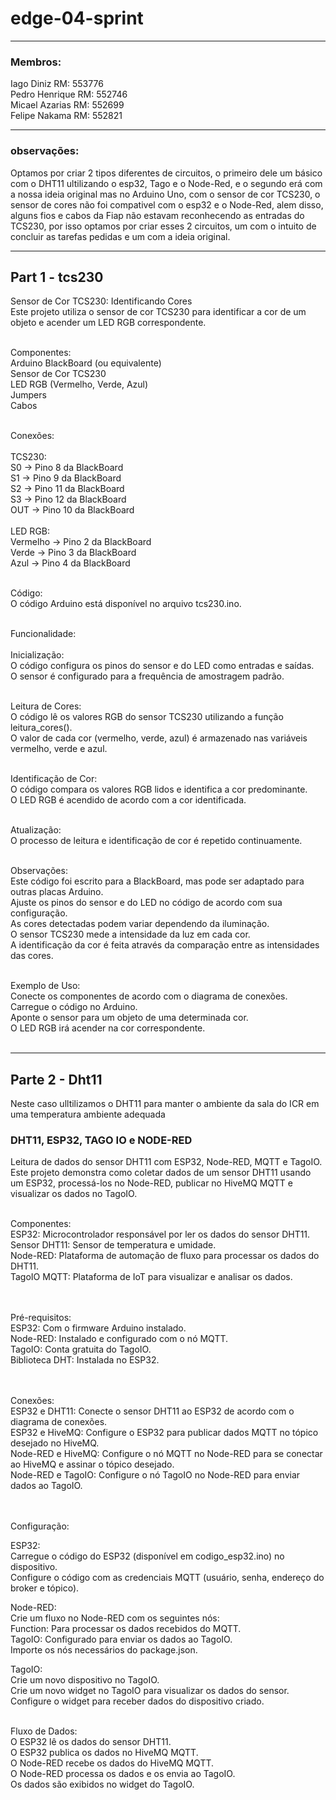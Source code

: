 # edge-04-sprint
<hr>

### Membros:

Iago Diniz RM: 553776 <br>
Pedro Henrique RM: 552746 <br>
Micael Azarias RM: 552699 <br>
Felipe Nakama RM: 552821
<hr>


### observações:
Optamos por criar 2 tipos diferentes de circuitos, o primeiro dele um básico com o DHT11 ultilizando o esp32, Tago e o Node-Red, e o segundo erá com a nossa ideia original mas no Arduino Uno, com o sensor de cor TCS230, o sensor de cores não foi compativel com o esp32 e o Node-Red, alem disso, alguns fios e cabos da Fiap não estavam reconhecendo as entradas do TCS230, por isso optamos por criar esses 2 circuitos, um com o intuito de concluir as tarefas pedidas e um com a ideia original.
<hr>

## Part 1 - tcs230

Sensor de Cor TCS230: Identificando Cores <BR>
Este projeto utiliza o sensor de cor TCS230 para identificar a cor de um objeto e acender um LED RGB correspondente. <br><br>

Componentes: <br>
Arduino BlackBoard (ou equivalente) <br>
Sensor de Cor TCS230 <br>
LED RGB (Vermelho, Verde, Azul) <br>
Jumpers <br>
Cabos <br><br>

Conexões: <br><br>
TCS230: <br>
S0 -> Pino 8 da BlackBoard <br>
S1 -> Pino 9 da BlackBoard <br>
S2 -> Pino 11 da BlackBoard <br>
S3 -> Pino 12 da BlackBoard <br>
OUT -> Pino 10 da BlackBoard <br><br>
LED RGB: <br>
Vermelho -> Pino 2 da BlackBoard <br>
Verde -> Pino 3 da BlackBoard <br>
Azul -> Pino 4 da BlackBoard <br><br> 

Código:<br>
O código Arduino está disponível no arquivo tcs230.ino. <br><br>

Funcionalidade: <br><br>
Inicialização: <br>
O código configura os pinos do sensor e do LED como entradas e saídas. <br>
O sensor é configurado para a frequência de amostragem padrão. <br><br>

Leitura de Cores: <br>
O código lê os valores RGB do sensor TCS230 utilizando a função leitura_cores(). <br>
O valor de cada cor (vermelho, verde, azul) é armazenado nas variáveis vermelho, verde e azul. <br><br>

Identificação de Cor: <br>
O código compara os valores RGB lidos e identifica a cor predominante. <br>
O LED RGB é acendido de acordo com a cor identificada. <br><br>

Atualização: <br>
O processo de leitura e identificação de cor é repetido continuamente. <br><br>

Observações: <br>
Este código foi escrito para a BlackBoard, mas pode ser adaptado para outras placas Arduino. <br>
Ajuste os pinos do sensor e do LED no código de acordo com sua configuração. <br>
As cores detectadas podem variar dependendo da iluminação. <br>
O sensor TCS230 mede a intensidade da luz em cada cor. <br>
A identificação da cor é feita através da comparação entre as intensidades das cores. <br><br>

Exemplo de Uso: <br>
Conecte os componentes de acordo com o diagrama de conexões. <br>
Carregue o código no Arduino. <br>
Aponte o sensor para um objeto de uma determinada cor. <br>
O LED RGB irá acender na cor correspondente. <br><br>
<hr>


## Parte 2 - Dht11
<p> 
  Neste caso ulltilizamos o DHT11 para manter o ambiente da sala do ICR em uma temperatura ambiente adequada 
</p>

### DHT11, ESP32, TAGO IO e NODE-RED
Leitura de dados do sensor DHT11 com ESP32, Node-RED, MQTT e TagoIO. <br>
Este projeto demonstra como coletar dados de um sensor DHT11 usando um ESP32, processá-los no Node-RED, publicar no HiveMQ MQTT e visualizar os dados no TagoIO.
<br><br>

Componentes: <br>
ESP32: Microcontrolador responsável por ler os dados do sensor DHT11. <br>
Sensor DHT11: Sensor de temperatura e umidade. <br>
Node-RED: Plataforma de automação de fluxo para processar os dados do DHT11. <br>
TagoIO MQTT: Plataforma de IoT para visualizar e analisar os dados. <br>
<br> <br>

Pré-requisitos: <br>
ESP32: Com o firmware Arduino instalado. <br>
Node-RED: Instalado e configurado com o nó MQTT. <br>
TagoIO: Conta gratuita do TagoIO. <br>
Biblioteca DHT: Instalada no ESP32. <br>
<br><br>

Conexões: <br>
ESP32 e DHT11: Conecte o sensor DHT11 ao ESP32 de acordo com o diagrama de conexões. <br>
ESP32 e HiveMQ: Configure o ESP32 para publicar dados MQTT no tópico desejado no HiveMQ. <br>
Node-RED e HiveMQ: Configure o nó MQTT no Node-RED para se conectar ao HiveMQ e assinar o tópico desejado. <br>
Node-RED e TagoIO: Configure o nó TagoIO no Node-RED para enviar dados ao TagoIO. <br>
<br><br>

Configuração: <p/>
ESP32: <br>
Carregue o código do ESP32 (disponível em codigo_esp32.ino) no dispositivo. <br>
Configure o código com as credenciais MQTT (usuário, senha, endereço do broker e tópico). <p/>

Node-RED: <br>
Crie um fluxo no Node-RED com os seguintes nós: <br>
Function: Para processar os dados recebidos do MQTT. <br>
TagoIO: Configurado para enviar os dados ao TagoIO. <br>
Importe os nós necessários do package.json. <p/>

TagoIO: <br>
Crie um novo dispositivo no TagoIO. <br>
Crie um novo widget no TagoIO para visualizar os dados do sensor. <br>
Configure o widget para receber dados do dispositivo criado. <br><br>

Fluxo de Dados: <br>
O ESP32 lê os dados do sensor DHT11. <br>
O ESP32 publica os dados no HiveMQ MQTT. <br>
O Node-RED recebe os dados do HiveMQ MQTT. <br>
O Node-RED processa os dados e os envia ao TagoIO. <br>
Os dados são exibidos no widget do TagoIO. <br>

